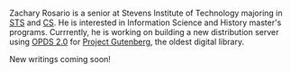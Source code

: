 Zachary Rosario is a senior at Stevens Institute of Technology majoring in [STS](https://www.stevens.edu/program/science-technology-society) and [CS](https://www.stevens.edu/school-engineering-science/departments/computer-science). He is interested in Information Science and History master's programs. Currrently, he is working on building a new distribution server using [OPDS 2.0](https://drafts.opds.io/opds-2.0.html) for [Project Gutenberg](https://www.gutenberg.org/), the oldest digital library.

New writings coming soon!
